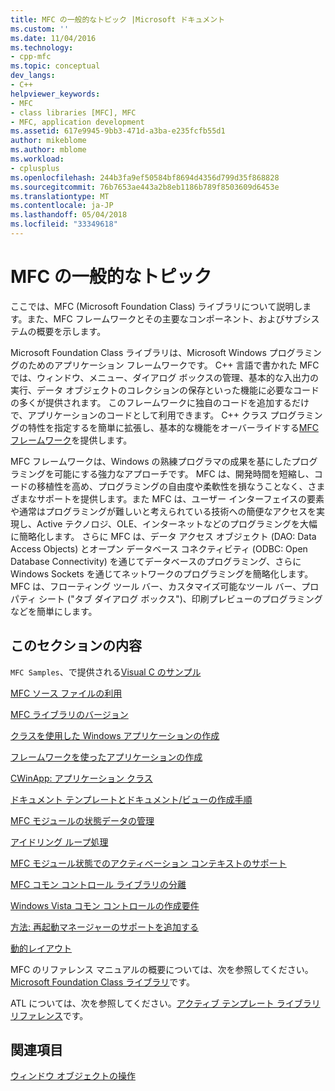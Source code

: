 ```yaml
---
title: MFC の一般的なトピック |Microsoft ドキュメント
ms.custom: ''
ms.date: 11/04/2016
ms.technology:
- cpp-mfc
ms.topic: conceptual
dev_langs:
- C++
helpviewer_keywords:
- MFC
- class libraries [MFC], MFC
- MFC, application development
ms.assetid: 617e9945-9bb3-471d-a3ba-e235fcfb55d1
author: mikeblome
ms.author: mblome
ms.workload:
- cplusplus
ms.openlocfilehash: 244b3fa9ef50584bf8694d4356d799d35f868828
ms.sourcegitcommit: 76b7653ae443a2b8eb1186b789f8503609d6453e
ms.translationtype: MT
ms.contentlocale: ja-JP
ms.lasthandoff: 05/04/2018
ms.locfileid: "33349618"
---
```

# <a name="general-mfc-topics"></a>MFC の一般的なトピック
ここでは、MFC (Microsoft Foundation Class) ライブラリについて説明します。また、MFC フレームワークとその主要なコンポーネント、およびサブシステムの概要を示します。  
  
 Microsoft Foundation Class ライブラリは、Microsoft Windows プログラミングのためのアプリケーション フレームワークです。 C++ 言語で書かれた MFC では、ウィンドウ、メニュー、ダイアログ ボックスの管理、基本的な入出力の実行、データ オブジェクトのコレクションの保存といった機能に必要なコードの多くが提供されます。 このフレームワークに独自のコードを追加するだけで、アプリケーションのコードとして利用できます。 C++ クラス プログラミングの特性を指定するを簡単に拡張し、基本的な機能をオーバーライドする[MFC フレームワーク](../mfc/framework-mfc.md)を提供します。  
  
 MFC フレームワークは、Windows の熟練プログラマの成果を基にしたプログラミングを可能にする強力なアプローチです。 MFC は、開発時間を短縮し、コードの移植性を高め、プログラミングの自由度や柔軟性を損なうことなく、さまざまなサポートを提供します。また MFC は、ユーザー インターフェイスの要素や通常はプログラミングが難しいと考えられている技術への簡便なアクセスを実現し、Active テクノロジ、OLE、インターネットなどのプログラミングを大幅に簡略化します。 さらに MFC は、データ アクセス オブジェクト (DAO: Data Access Objects) とオープン データベース コネクティビティ (ODBC: Open Database Connectivity) を通じてデータベースのプログラミング、さらに Windows Sockets を通じてネットワークのプログラミングを簡略化します。 MFC は、フローティング ツール バー、カスタマイズ可能なツール バー、プロパティ シート ("タブ ダイアログ ボックス")、印刷プレビューのプログラミングなどを簡単にします。  
  
## <a name="in-this-section"></a>このセクションの内容  
 `MFC Samples`、で提供される[Visual C のサンプル](../visual-cpp-samples.md)  
  
 [MFC ソース ファイルの利用](../mfc/using-the-mfc-source-files.md)  
  
 [MFC ライブラリのバージョン](../mfc/mfc-library-versions.md)  
  
 [クラスを使用した Windows アプリケーションの作成](../mfc/using-the-classes-to-write-applications-for-windows.md)  
  
 [フレームワークを使ったアプリケーションの作成](../mfc/building-on-the-framework.md)  
  
 [CWinApp: アプリケーション クラス](../mfc/cwinapp-the-application-class.md)  
  
 [ドキュメント テンプレートとドキュメント/ビューの作成手順](../mfc/document-templates-and-the-document-view-creation-process.md)  
  
 [MFC モジュールの状態データの管理](../mfc/managing-the-state-data-of-mfc-modules.md)  
  
 [アイドリング ループ処理](../mfc/idle-loop-processing.md)  
  
 [MFC モジュール状態でのアクティベーション コンテキストのサポート](../mfc/support-for-activation-contexts-in-the-mfc-module-state.md)  
  
 [MFC コモン コントロール ライブラリの分離](../mfc/isolation-of-the-mfc-common-controls-library.md)  
  
 [Windows Vista コモン コントロールの作成要件](../mfc/build-requirements-for-windows-vista-common-controls.md)  
  
 [方法: 再起動マネージャーのサポートを追加する](../mfc/how-to-add-restart-manager-support.md)  
  
 [動的レイアウト](../mfc/dynamic-layout.md)  
  
 MFC のリファレンス マニュアルの概要については、次を参照してください。 [Microsoft Foundation Class ライブラリ](../mfc/mfc-desktop-applications.md)です。  
  
 ATL については、次を参照してください。[アクティブ テンプレート ライブラリ リファレンス](../atl/atl-class-overview.md)です。  
  
## <a name="see-also"></a>関連項目  
 [ウィンドウ オブジェクトの操作](../mfc/working-with-window-objects.md)

